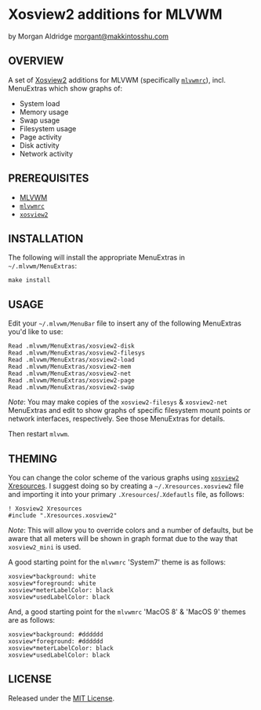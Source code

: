 # Xosview2 additions for MLVWM
by Morgan Aldridge <morgant@makkintosshu.com>

## OVERVIEW

A set of [Xosview2](http://xosview.sourceforge.net/) additions for MLVWM (specifically [`mlvwmrc`](https://github.com/morgant/mlvwmrc)), incl. MenuExtras which show graphs of:

* System load
* Memory usage
* Swap usage
* Filesystem usage
* Page activity
* Disk activity
* Network activity

## PREREQUISITES

* [MLVWM](http://www2u.biglobe.ne.jp/~y-miyata/mlvwm.html)
* [`mlvwmrc`](https://github.com/morgant/mlvwmrc)
* [`xosview2`](http://xosview.sourceforge.net/)

## INSTALLATION

The following will install the appropriate MenuExtras in `~/.mlvwm/MenuExtras`:

    make install

## USAGE

Edit your `~/.mlvwm/MenuBar` file to insert any of the following MenuExtras you'd like to use:

    Read .mlvwm/MenuExtras/xosview2-disk
    Read .mlvwm/MenuExtras/xosview2-filesys
    Read .mlvwm/MenuExtras/xosview2-load
    Read .mlvwm/MenuExtras/xosview2-mem
    Read .mlvwm/MenuExtras/xosview2-net
    Read .mlvwm/MenuExtras/xosview2-page
    Read .mlvwm/MenuExtras/xosview2-swap

_Note_: You may make copies of the `xosview2-filesys` & `xosview2-net` MenuExtras and edit to show graphs of specific filesystem mount points or network interfaces, respectively. See those MenuExtras for details.

Then restart `mlvwm`.

## THEMING

You can change the color scheme of the various graphs using [`xosview2` Xresources](http://xosview.sourceforge.net/documentation.html#X%20RESOURCES). I suggest doing so by creating a `~/.Xresources.xosview2` file and importing it into your primary `.Xresources`/`.Xdefautls` file, as follows:

```
! Xosview2 Xresources
#include ".Xresources.xosview2"
```

_Note_: This will allow you to override colors and a number of defaults, but be aware that all meters will be shown in graph format due to the way that `xosview2_mini` is used.

A good starting point for the `mlvwmrc` 'System7' theme is as follows:

```
xosview*background: white
xosview*foreground: white
xosview*meterLabelColor: black
xosview*usedLabelColor: black
```

And, a good starting point for the `mlvwmrc` 'MacOS 8' & 'MacOS 9' themes are as follows:

```
xosview*background: #dddddd
xosview*foreground: #dddddd
xosview*meterLabelColor: black
xosview*usedLabelColor: black
```

## LICENSE

Released under the [MIT License](LICENSE).
